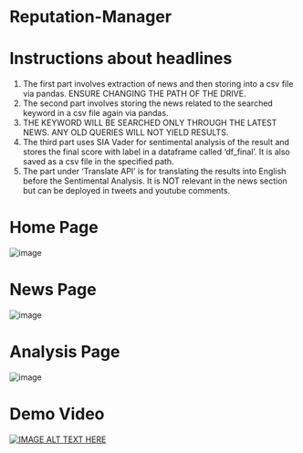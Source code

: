 # Reputation-Manager

# Instructions about headlines

1. The first part involves extraction of news and then storing into a csv file via pandas. ENSURE CHANGING THE PATH OF THE DRIVE.
2. The second part involves storing the news related to the searched keyword in a csv file again via pandas.
3. THE KEYWORD WILL BE SEARCHED ONLY THROUGH THE LATEST NEWS. ANY OLD QUERIES WILL NOT YIELD RESULTS. 
4. The third part uses SIA Vader for sentimental analysis of the result and stores the final score with label in a dataframe called ‘df_final’. It is also saved as a csv file in the specified path.
5. The part under ‘Translate API’ is for translating the results into English before the Sentimental Analysis. It is NOT relevant in the news section but can be deployed in tweets and youtube comments.

# Home Page
![image](https://user-images.githubusercontent.com/69114003/137631101-cd5d5de6-2f31-4089-a077-cc623d4dadd2.png)


# News Page
![image](https://user-images.githubusercontent.com/69114003/137631144-f8d2adf7-5953-4846-9a56-dbf501ba40af.png)


# Analysis Page

![image](https://user-images.githubusercontent.com/69114003/137631184-0dea7533-9215-48a3-b7d3-2ae46e170ecb.png)

# Demo Video

[![IMAGE ALT TEXT HERE](https://img.youtube.com/vi/YOUTUBE_VIDEO_ID_HERE/0.jpg)](https://youtu.be/si2ELgX7F_0)


